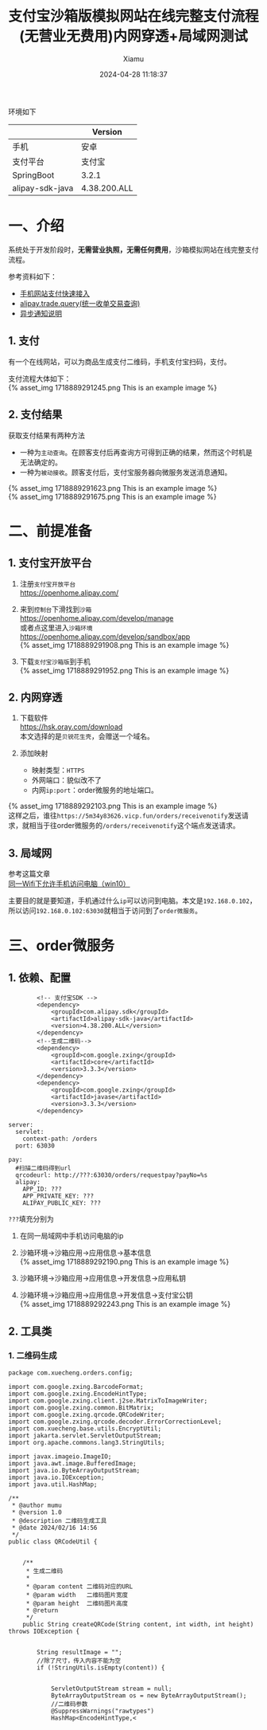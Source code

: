 ﻿---
layout: post
title: 支付宝沙箱版模拟网站在线完整支付流程(无营业无费用)内网穿透+局域网测试
date: 2024-04-28 11:18:37
author: 'Xiamu'
cover: /2024/04/28/2024-H1/2024-04-28-11-18-37/1718889292243.png
thumbnail: /2024/04/28/2024-H1/2024-04-28-11-18-37/1718889292243.png
tags:
- 支付
- 支付宝
- SpringBoot
- 后端
categories:
- 
  - SpringCloud
  - 支付

---


环境如下

|                 |   Version    |
|-----------------|--------------|
| 手机              | 安卓           |
| 支付平台            | 支付宝          |
| SpringBoot      | 3.2.1        |
| alipay-sdk-java | 4.38.200.ALL |

# 一、介绍

系统处于开发阶段时，**无需营业执照，无需任何费用**，沙箱模拟网站在线完整支付流程。

参考资料如下：

* [手机网站支付快速接入](https://opendocs.alipay.com/open/203/105285?pathHash=ada1de5b)
* [alipay.trade.query(统一收单交易查询)](https://opendocs.alipay.com/open/4e2d51d1_alipay.trade.query?scene=common&pathHash=8abc6ffe#5%20%E8%AF%B7%E6%B1%82%E7%A4%BA%E4%BE%8B)
* [异步通知说明](https://opendocs.alipay.com/open/203/105286?pathHash=022a439c)

## 1. 支付

有一个在线网站，可以为商品生成支付二维码，手机支付宝扫码，支付。

支付流程大体如下：  
{% asset_img 1718889291245.png This is an example image %}

## 2. 支付结果

获取支付结果有两种方法

* 一种为`主动查询`。在顾客支付后再查询方可得到正确的结果，然而这个时机是无法确定的。
* 一种为`被动接收`。顾客支付后，支付宝服务器向微服务发送消息通知。

{% asset_img 1718889291623.png This is an example image %}  
{% asset_img 1718889291675.png This is an example image %}

# 二、前提准备

## 1. 支付宝开放平台

1. 注册`支付宝开放平台`  
   <https://openhome.alipay.com/>

2. 来到`控制台`下滑找到`沙箱`  
   <https://openhome.alipay.com/develop/manage>  
   或者点这里进入`沙箱环境`  
   <https://openhome.alipay.com/develop/sandbox/app>  
   {% asset_img 1718889291908.png This is an example image %}

3. 下载`支付宝沙箱版`到手机  
   {% asset_img 1718889291952.png This is an example image %}

## 2. 内网穿透

1. 下载软件  
   <https://hsk.oray.com/download>  
   本文选择的是`贝锐花生壳`，会赠送一个域名。

2. 添加映射

   * 映射类型：`HTTPS`
   * 外网端口：貌似改不了
   * 内网`ip:port`：order微服务的地址端口。

{% asset_img 1718889292103.png This is an example image %}  
这样之后，谁往`https://5m34y83626.vicp.fun/orders/receivenotify`发送请求，就相当于往order微服务的`/orders/receivenotify`这个端点发送请求。

## 3. 局域网

参考这篇文章  
[同一Wifi下允许手机访问电脑（win10）](https://blog.csdn.net/SJ1551/article/details/106579411)

主要目的就是要知道，手机通过什么`ip`可以访问到电脑。本文是`192.168.0.102`，所以访问`192.168.0.102:63030`就相当于访问到了`order微服务`。

# 三、order微服务

## 1. 依赖、配置

```prism language-xml
		<!-- 支付宝SDK -->
		<dependency>
            <groupId>com.alipay.sdk</groupId>
            <artifactId>alipay-sdk-java</artifactId>
            <version>4.38.200.ALL</version>
        </dependency>
        <!--生成二维码-->
        <dependency>
            <groupId>com.google.zxing</groupId>
            <artifactId>core</artifactId>
            <version>3.3.3</version>
        </dependency>
        <dependency>
            <groupId>com.google.zxing</groupId>
            <artifactId>javase</artifactId>
            <version>3.3.3</version>
        </dependency>
```

```prism language-yml
server:
  servlet:
    context-path: /orders
  port: 63030

pay:
  #扫描二维码得到url
  qrcodeurl: http://???:63030/orders/requestpay?payNo=%s
  alipay:
    APP_ID: ???
    APP_PRIVATE_KEY: ???
    ALIPAY_PUBLIC_KEY: ???
```

`???`填充分别为

1. 在同一局域网中手机访问电脑的ip

2. 沙箱环境-\>沙箱应用-\>应用信息-\>基本信息  
   {% asset_img 1718889292190.png This is an example image %}

3. 沙箱环境-\>沙箱应用-\>应用信息-\>开发信息-\>应用私钥

4. 沙箱环境-\>沙箱应用-\>应用信息-\>开发信息-\>支付宝公钥  
   {% asset_img 1718889292243.png This is an example image %}

## 2. 工具类

### 1. 二维码生成

```prism language-java
package com.xuecheng.orders.config;

import com.google.zxing.BarcodeFormat;
import com.google.zxing.EncodeHintType;
import com.google.zxing.client.j2se.MatrixToImageWriter;
import com.google.zxing.common.BitMatrix;
import com.google.zxing.qrcode.QRCodeWriter;
import com.google.zxing.qrcode.decoder.ErrorCorrectionLevel;
import com.xuecheng.base.utils.EncryptUtil;
import jakarta.servlet.ServletOutputStream;
import org.apache.commons.lang3.StringUtils;

import javax.imageio.ImageIO;
import java.awt.image.BufferedImage;
import java.io.ByteArrayOutputStream;
import java.io.IOException;
import java.util.HashMap;

/**
 * @author mumu
 * @version 1.0
 * @description 二维码生成工具
 * @date 2024/02/16 14:56
 */
public class QRCodeUtil {
   
   
    /**
     * 生成二维码
     *
     * @param content 二维码对应的URL
     * @param width   二维码图片宽度
     * @param height  二维码图片高度
     * @return
     */
    public String createQRCode(String content, int width, int height) throws IOException {
   
   
        String resultImage = "";
        //除了尺寸，传入内容不能为空
        if (!StringUtils.isEmpty(content)) {
   
   
            ServletOutputStream stream = null;
            ByteArrayOutputStream os = new ByteArrayOutputStream();
            //二维码参数
            @SuppressWarnings("rawtypes")
            HashMap<EncodeHintType,<
```



